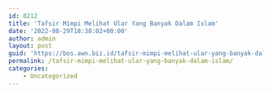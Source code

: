 ```yaml
---
id: 8212
title: 'Tafsir Mimpi Melihat Ular Yang Banyak Dalam Islam'
date: '2022-08-29T18:38:02+00:00'
author: admin
layout: post
guid: 'https://bos.awn.biz.id/tafsir-mimpi-melihat-ular-yang-banyak-dalam-islam/'
permalink: /tafsir-mimpi-melihat-ular-yang-banyak-dalam-islam/
categories:
    - Uncategorized
---
```


